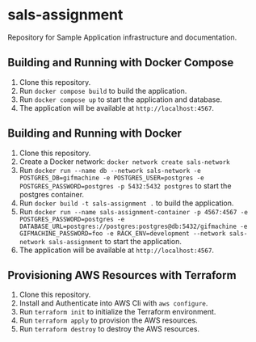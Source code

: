 # sals-assignment
 Repository for Sample Application infrastructure and documentation.

## Building and Running with Docker Compose

1. Clone this repository.
2. Run `docker compose build` to build the application.
3. Run `docker compose up` to start the application and database.
4. The application will be available at `http://localhost:4567`.

## Building and Running with Docker

1. Clone this repository.
2. Create a Docker network: `docker network create sals-network`
3. Run `docker run --name db --network sals-network -e POSTGRES_DB=gifmachine -e POSTGRES_USER=postgres -e POSTGRES_PASSWORD=postgres -p 5432:5432 postgres` to start the postgres container.
4. Run `docker build -t sals-assignment .` to build the application.
5. Run `docker run --name sals-assignment-container -p 4567:4567 -e POSTGRES_PASSWORD=postgres -e DATABASE_URL=postgres://postgres:postgres@db:5432/gifmachine -e GIFMACHINE_PASSWORD=foo -e RACK_ENV=development --network sals-network sals-assignment` to start the application.
6. The application will be available at `http://localhost:4567`.

## Provisioning AWS Resources with Terraform

1. Clone this repository.
2. Install and Authenticate into AWS Cli with `aws configure`.
3. Run `terraform init` to initialize the Terraform environment.
4. Run `terraform apply` to provision the AWS resources.
5. Run `terraform destroy` to destroy the AWS resources.